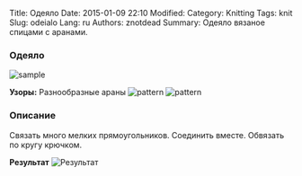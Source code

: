 Title: Одеяло
Date: 2015-01-09 22:10
Modified: 
Category: Knitting
Tags: knit
Slug: odeialo
Lang: ru
Authors: znotdead
Summary: Одеяло вязаное спицами с аранами.

### Одеяло

![sample](static/img/knitting/odeialo/sample.jpg)

**Узоры:**
Разнообразные араны
![pattern](static/img/knitting/odeialo/pattern1.jpg)
![pattern](static/img/knitting/odeialo/pattern2.jpg)

### Описание
Связать много мелких прямоугольников. Соединить вместе. Обвязать по кругу крючком.

**Результат**
![Результат](static/img/knitting/odeialo/result.jpg)
